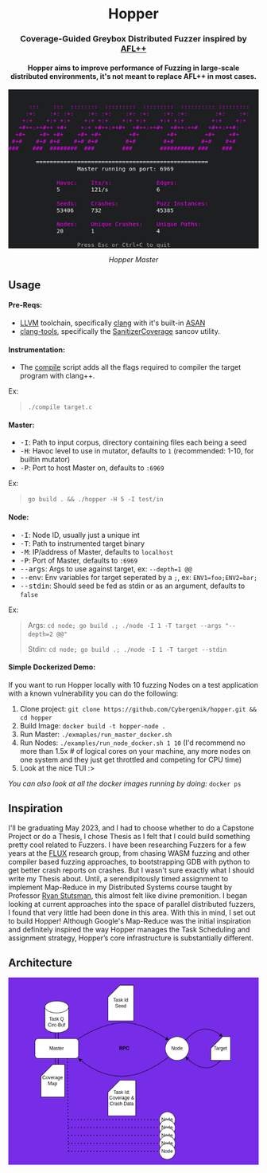 <h1 align="center">Hopper</h1>

<div align="center">
<h3>
Coverage-Guided Greybox Distributed Fuzzer inspired
by <a href="https://github.com/AFLplusplus/AFLplusplus">AFL++</a>
</h3>

<h4> Hopper aims to improve performance of Fuzzing in large-scale
distributed environments, it's not meant to replace AFL++ in most cases.
</h4>

<img src="images/master.png" align="center" alt="Runemaster Icon"/><br>

*Hopper Master*

</div>

## Usage

#### Pre-Reqs:

- [LLVM](https://clang.llvm.org/) toolchain, specifically
  [clang](https://clang.llvm.org/get_started.html) with it's built-in
  [ASAN](https://clang.llvm.org/docs/AddressSanitizer.html)
- [clang-tools](https://clang.llvm.org/docs/ClangTools.html), specifically the
  [SanitizerCoverage](https://clang.llvm.org/docs/SanitizerCoverage.html)
  sancov utility.

#### Instrumentation:

- The [compile](test/compile) script adds all the flags required to compiler
  the target program with clang++.

Ex:
> `./compile target.c`

#### Master:

- <kbd>-I</kbd>: Path to input corpus, directory containing files each being a
  seed
- <kbd>-H</kbd>: Havoc level to use in mutator, defaults to `1` (recommended:
  1-10, for builtin mutator)
- <kbd>-P</kbd>: Port to host Master on, defaults to `:6969`

Ex:
> `go build . && ./hopper -H 5 -I test/in`

#### Node:

- <kbd>-I</kbd>: Node ID, usually just a unique int
- <kbd>-T</kbd>: Path to instrumented target binary
- <kbd>-M</kbd>: IP/address of Master, defaults to `localhost`
- <kbd>-P</kbd>: Port of Master, defaults to `:6969`
- <kbd>--args</kbd>: Args to use against target, ex: `--depth=1 @@`
- <kbd>--env</kbd>: Env variables for target seperated by a `;`, ex:
  `ENV1=foo;ENV2=bar;`
- <kbd>--stdin</kbd>: Should seed be fed as stdin or as an argument, defaults
  to `false`

Ex: 
> Args: `cd node; go build .; ./node -I 1 -T target --args "--depth=2 @@"` 
>
> Stdin: `cd node; go build .; ./node -I 1 -T target --stdin`

#### Simple Dockerized Demo:

If you want to run Hopper locally with 10 fuzzing Nodes on a test application
with a known vulnerability you can do the following:

1. Clone project: `git clone https://github.com/Cybergenik/hopper.git && cd hopper`
2. Build Image: `docker build -t hopper-node .`
3. Run Master: `./exmaples/run_master_docker.sh` 
4. Run Nodes: `./examples/run_node_docker.sh 1 10` (I'd recommend no more than 1.5x # of logical cores on your machine, any more
nodes on one system and they just get throttled and competing for CPU time)
5. Look at the nice TUI :>

*You can also look at all the docker images running by doing:* `docker ps`

## **Inspiration**

I'll be graduating May 2023, and I had to choose whether to do a Capstone
Project or do a Thesis, I chose Thesis as I felt that I could build something
pretty cool related to Fuzzers. I have been researching Fuzzers for a few years
at the [FLUX](https://www.flux.utah.edu/) research group, from chasing WASM
fuzzing and other compiler based fuzzing approaches, to bootstrapping GDB with
python to get better crash reports on crashes. But I wasn't sure exactly what I
should write my Thesis about. Until, a serendipitously timed assignment to
implement Map-Reduce in my Distributed Systems course taught by Professor [Ryan
Stutsman](https://rstutsman.github.io/), this almost felt like divine
premonition. I began looking at current approaches into the space of parallel
distributed fuzzers, I found that very little had been done in this area. With
this in mind, I set out to build Hopper! Although Google's Map-Reduce was the initial
inspiration and definitely inspired the way Hopper manages the Task Scheduling
and assignment strategy, Hopper’s core infrastructure is substantially
different.

## Architecture

<div align="center"><img src="images/arch.png" align="center" alt="Runemaster
Icon"/></div><br>

